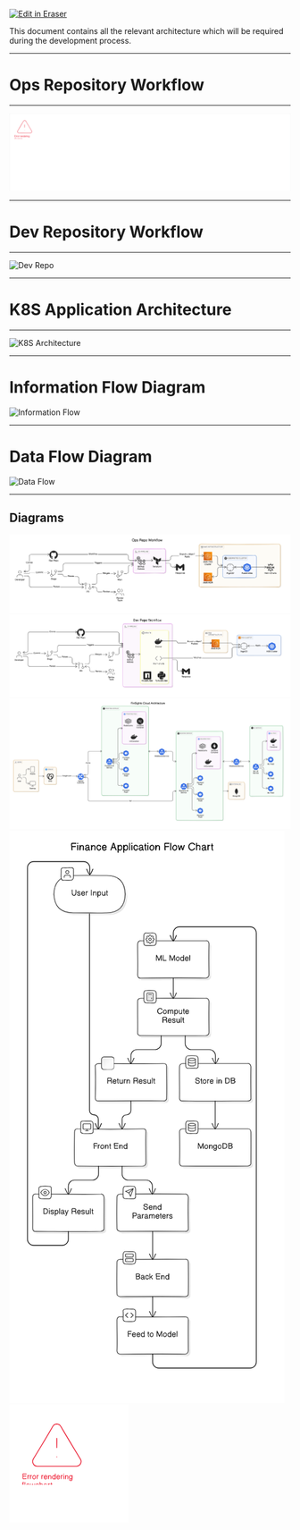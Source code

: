 <p><a target="_blank" href="https://app.eraser.io/workspace/LfD511dNU0ih821nWkcR" id="edit-in-eraser-github-link"><img alt="Edit in Eraser" src="https://firebasestorage.googleapis.com/v0/b/second-petal-295822.appspot.com/o/images%2Fgithub%2FOpen%20in%20Eraser.svg?alt=media&amp;token=968381c8-a7e7-472a-8ed6-4a6626da5501"></a></p>

This document contains all the relevant architecture which will be required during the development process.

---

# **Ops Repository Workflow**
---

![Ops Repo](/.eraser/LfD511dNU0ih821nWkcR___6Ww8hrtkmQbCnRHKqyf4D7Vv51M2___---figure---j6afV_ovZyysvw1QnvC1J---figure----zv3QYLcmCxA05CgrrnVFQ.png "Ops Repo")

---

# **Dev  Repository Workflow**
---

![Dev Repo](undefined "Dev Repo")

---

# **K8S  Application Architecture**
---

![K8S Architecture](undefined "K8S Architecture")

---

# **Information Flow Diagram**
![Information Flow](undefined "Information Flow")

---

# **Data Flow Diagram**
![Data Flow](undefined "Data Flow")

---




<!-- eraser-additional-content -->
## Diagrams
<!-- eraser-additional-files -->
<a href="/docs/GitOpsArchitecture-cloud-architecture-1.eraserdiagram" data-element-id="UB8xPeWJ4IulAlhseVYQg"><img src="/.eraser/LfD511dNU0ih821nWkcR___6Ww8hrtkmQbCnRHKqyf4D7Vv51M2___---diagram----2ca323e15368b29a2cda25c18e93d8a4.png" alt="" data-element-id="UB8xPeWJ4IulAlhseVYQg" /></a>
<a href="/docs/GitOpsArchitecture-cloud-architecture-2.eraserdiagram" data-element-id="i47pWDaq4_2IxBofSLJJj"><img src="/.eraser/LfD511dNU0ih821nWkcR___6Ww8hrtkmQbCnRHKqyf4D7Vv51M2___---diagram----4630ffc0bad7337b330c5b48aba36b18.png" alt="" data-element-id="i47pWDaq4_2IxBofSLJJj" /></a>
<a href="/docs/GitOpsArchitecture-FinSights Cloud Architecture-3.eraserdiagram" data-element-id="P9qIUj-1QO2GIrqvDRmR8"><img src="/.eraser/LfD511dNU0ih821nWkcR___6Ww8hrtkmQbCnRHKqyf4D7Vv51M2___---diagram----c520c2a8469a1fe02b48304ff855b112-FinSights-Cloud-Architecture.png" alt="" data-element-id="P9qIUj-1QO2GIrqvDRmR8" /></a>
<a href="/docs/GitOpsArchitecture-Finance Application Flow Chart-4.eraserdiagram" data-element-id="cyQFVigSu7GItHvYOxy65"><img src="/.eraser/LfD511dNU0ih821nWkcR___6Ww8hrtkmQbCnRHKqyf4D7Vv51M2___---diagram----cb5ac3d7c68a6186d037214d22ca221a-Finance-Application-Flow-Chart.png" alt="" data-element-id="cyQFVigSu7GItHvYOxy65" /></a>
<a href="/docs/GitOpsArchitecture-Data Flow Diagram for ML Model-5.eraserdiagram" data-element-id="i-bzwaReQMXaDLhLGVOBG"><img src="/.eraser/LfD511dNU0ih821nWkcR___6Ww8hrtkmQbCnRHKqyf4D7Vv51M2___---diagram----2437a8b3cbe487776de15d4a44bd6899-Data-Flow-Diagram-for-ML-Model.png" alt="" data-element-id="i-bzwaReQMXaDLhLGVOBG" /></a>
<!-- end-eraser-additional-files -->
<!-- end-eraser-additional-content -->
<!--- Eraser file: https://app.eraser.io/workspace/LfD511dNU0ih821nWkcR --->